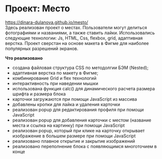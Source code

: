# Проект: Место

https://dinara-dulanova.github.io/mesto/ <br />
Здесь реализован проект о местах. Пользователи могут делиться фотографиями и названиями, а также ставить лайки. Использовались следующие технологии: Js, HTML, Css, flexbox, grid, адаптивная верстка.
Проект сверстан на основе макета в Фигме для наиболее популярных разрешений экранов.

**Что реализовано**
* cоздана файловая структура CSS по методолгии БЭМ (Nested);
* адаптивная верстка по макету в Фигме;
* комбинирование Grid и flex технологий
* интерактивность при наведении мышки
* использована функция calc() для динамического расчета размера шрифта и размера блока
* карточки загружаются при помощи JavaScript из массива
* добавлены кропки для лайка и удаления карточки
* реализован popup для редактирования профиля при помощи JavaScript
* реализован popup для добавления карточки с местом (название места и ссылка на картинку) при помощи JavaScript
* реализован popup, который при клике на карточку открывает изображение в большем размере при помощи JavaScript
* реализовано плавное открытие и закрытие изображений
* реализовано переполнение блока с появляющимся многоточием в конце

